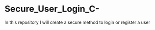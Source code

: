 # Secure_User_Login_C-
In this repository I will create a secure method to login or register a user
